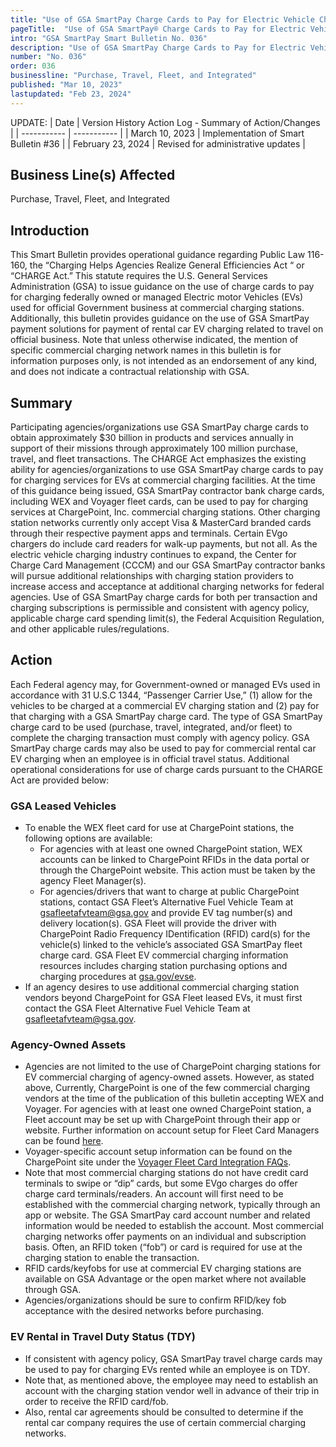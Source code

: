 ```yaml
---
title: "Use of GSA SmartPay Charge Cards to Pay for Electric Vehicle Charging Pursuant to the “Charging Helps Agencies Realize General Efficiencies Act” or “CHARGE Act”"
pageTitle:  "Use of GSA SmartPay® Charge Cards to Pay for Electric Vehicle Charging Pursuant to the “Charging Helps Agencies Realize General Efficiencies Act” or “CHARGE Act"
intro: "GSA SmartPay Smart Bulletin No. 036"
description: "Use of GSA SmartPay Charge Cards to Pay for Electric Vehicle Charging Pursuant to the “Charging Helps Agencies Realize General Efficiencies Act” or “CHARGE Act”"
number: "No. 036"
order: 036
businessline: "Purchase, Travel, Fleet, and Integrated"
published: "Mar 10, 2023"
lastupdated: "Feb 23, 2024"
---
```


UPDATE:
| Date | Version History Action Log - Summary of Action/Changes |
| ----------- | ----------- |
| March 10, 2023 | Implementation of Smart Bulletin #36 |
| February 23, 2024 | Revised for administrative updates |

## Business Line(s) Affected

Purchase, Travel, Fleet, and Integrated

## Introduction

This Smart Bulletin provides operational guidance regarding Public Law 116-160, the “Charging Helps Agencies Realize General Efficiencies Act “ or “CHARGE Act.” This statute requires the U.S. General Services Administration (GSA) to issue guidance on the use of charge cards to pay for charging federally owned or managed Electric motor Vehicles (EVs) used for official Government business at commercial charging stations. Additionally, this bulletin provides guidance on the use of GSA SmartPay payment solutions for payment of rental car EV charging related to travel on official business. Note that unless otherwise indicated, the mention of specific commercial charging network names in this bulletin is for information purposes only, is not intended as an endorsement of any kind, and does not indicate a contractual relationship with GSA.

## Summary

Participating agencies/organizations use GSA SmartPay charge cards to obtain approximately $30 billion in products and services annually in support of their missions through approximately 100 million purchase, travel, and fleet transactions. The CHARGE Act emphasizes the existing ability for agencies/organizations to use GSA SmartPay charge cards to pay for charging services for EVs at commercial charging facilities. At the time of this guidance being issued, GSA SmartPay contractor bank charge cards, including WEX and Voyager fleet cards, can be used to pay for charging services at ChargePoint, Inc. commercial charging stations. Other charging station networks currently only accept Visa & MasterCard branded cards through their respective payment apps and terminals. Certain EVgo chargers do include card readers for walk-up payments, but not all. As the electric vehicle charging industry continues to expand, the Center for Charge Card Management (CCCM) and our GSA SmartPay contractor banks will pursue additional relationships with charging station providers to increase access and acceptance at additional charging networks for federal agencies. Use of GSA SmartPay charge cards for both per transaction and charging subscriptions is permissible and consistent with agency policy, applicable charge card spending limit(s), the Federal Acquisition Regulation, and other applicable rules/regulations.

## Action

Each Federal agency may, for Government-owned or managed EVs used in accordance with 31 U.S.C 1344, “Passenger Carrier Use,” (1) allow for the vehicles to be charged at a commercial EV charging station and (2) pay for that charging with a GSA SmartPay charge card. The type of GSA SmartPay charge card to be used (purchase, travel, integrated, and/or fleet) to complete the charging transaction must comply with agency policy. GSA SmartPay charge cards may also be used to pay for commercial rental car EV charging when an employee is in official travel status. Additional operational considerations for use of charge cards pursuant to the CHARGE Act are provided below:

### GSA Leased Vehicles
- To enable the WEX fleet card for use at ChargePoint stations, the following options are available:
    - For agencies with at least one owned ChargePoint station, WEX accounts can be linked to ChargePoint RFIDs in the data portal or through the ChargePoint website. This action must be taken by the agency Fleet Manager(s).
    - For agencies/drivers that want to charge at public ChargePoint stations, contact GSA Fleet’s Alternative Fuel Vehicle Team at gsafleetafvteam@gsa.gov and provide EV tag number(s) and delivery location(s). GSA Fleet will provide the driver with ChargePoint Radio Frequency IDentification (RFID) card(s) for the vehicle(s) linked to the vehicle’s associated GSA SmartPay fleet charge card. GSA Fleet EV commercial charging information resources includes charging station purchasing options and charging procedures at [gsa.gov/evse](http://gsa.gov/evse).
- If an agency desires to use additional commercial charging station vendors beyond ChargePoint for GSA Fleet leased EVs, it must first contact the GSA Fleet Alternative Fuel Vehicle Team at gsafleetafvteam@gsa.gov.
### Agency-Owned Assets
- Agencies are not limited to the use of ChargePoint charging stations for EV commercial charging of agency-owned assets. However, as stated above, Currently, ChargePoint is one of the few commercial charging vendors at the time of the publication of this bulletin accepting WEX and Voyager. For agencies with at least one owned ChargePoint station, a Fleet account may be set up with ChargePoint through their app or website. Further information on account setup for Fleet Card Managers can be found [here](https://docs.google.com/document/d/1tm6H3aQe-JqC9qcgkbx-dxLJdkFpB2ecLsFVi0Qm6pE/edit). 
- Voyager-specific account setup information can be found on the ChargePoint site under the [Voyager Fleet Card Integration FAQs](https://www.chargepoint.com/solutions/voyager-faq/).
- Note that most commercial charging stations do not have credit card terminals to swipe or “dip” cards, but some EVgo charges do offer charge card terminals/readers. An account will first need to be established with the commercial charging network, typically through an app or website. The GSA SmartPay card account number and related information would be needed to establish the account. Most commercial charging networks offer payments on an individual and subscription basis. Often, an RFID token (“fob”) or card is required for use at the charging station to enable the transaction.
- RFID cards/keyfobs for use at commercial EV charging stations are available on GSA Advantage or the open market where not available through GSA.
- Agencies/organizations should be sure to confirm RFID/key fob acceptance with the desired networks before purchasing.
### EV Rental in Travel Duty Status (TDY)
- If consistent with agency policy, GSA SmartPay travel charge cards may be used to pay for charging EVs rented while an employee is on TDY.
- Note that, as mentioned above, the employee may need to establish an account with the charging station vendor well in advance of their trip in order to receive the RFID card/fob.
- Also, rental car agreements should be consulted to determine if the rental car company requires the use of certain commercial charging networks.
